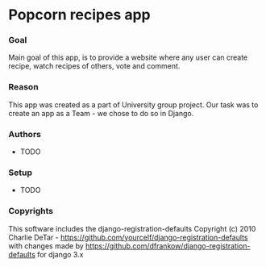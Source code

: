 # Popcorn recipes app

### Goal
Main goal of this app, is to provide a website where any user can create recipe, watch recipes of others, vote and comment.

### Reason
This app was created as a part of University group project.
Our task was to create an app as a Team - we chose to do so in Django.

### Authors
  - TODO

### Setup
  - TODO

### Copyrights
This software includes the django-registration-defaults Copyright (c) 2010 Charlie DeTar - https://github.com/yourcelf/django-registration-defaults
with changes made by https://github.com/dfrankow/django-registration-defaults for django 3.x